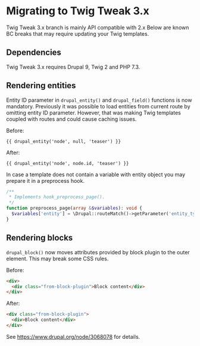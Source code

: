 # Migrating to Twig Tweak 3.x

Twig Tweak 3.x branch is mainly API compatible with 2.x
Below are known BC breaks that may require updating your Twig templates.

## Dependencies
Twig Tweak 3.x requires Drupal 9, Twig 2 and PHP 7.3.

## Rendering entities
Entity ID parameter in `drupal_entity()` and `drupal_field()` functions is now
mandatory. Previously it was possible to load entities from current route by
omitting entity ID parameter. However, that was making Twig templates coupled
with routes and could cause caching issues.

Before:
```twig
{{ drupal_entity('node', null, 'teaser') }}
```

After:
```twig
{{ drupal_entity('node', node.id, 'teaser') }}
```

In case a template does not contain a variable with entity object you may
prepare it in a preprocess hook.
```php
/**
 * Implements hook_preprocess_page().
 */
function preprocess_page(array &$variables): void {
  $variables['entity'] = \Drupal::routeMatch()->getParameter('entity_type');
}
```

## Rendering blocks
`drupal_block()` now moves attributes provided by block plugin to the outer
element. This may break some CSS rules.

Before:
```html
<div>
  <div class="from-block-plugin">Block content</div>
</div>
```

After:
```html
<div class="from-block-plugin">
  <div>Block content</div>
</div>
```

See https://www.drupal.org/node/3068078 for details.
